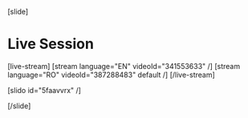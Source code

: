 [slide]
# Live Session

[live-stream]
[stream language="EN" videoId="341553633"  /]
[stream language="RO" videoId="387288483" default /]
[/live-stream]

[slido id="5faavvrx" /]

[/slide]
